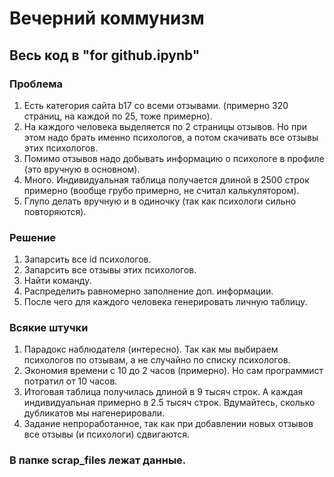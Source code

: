 ﻿# Вечерний коммунизм

## Весь код в "for github.ipynb"

### Проблема
1. Есть категория сайта b17 со всеми отзывами. (примерно 320 страниц, на каждой по 25, тоже примерно).
2. На каждого человека выделяется по 2 страницы отзывов. Но при этом надо брать именно психологов, а потом скачивать все отзывы этих психологов.
3. Помимо отзывов надо добывать информацию о психологе в профиле (это вручную в основном).
4. Много. Индивидуальная таблица получается длиной в 2500 строк примерно (вообще грубо примерно, не считал калькулятором).
5. Глупо делать вручную и в одиночку (так как психологи сильно повторяются).

### Решение
1. Запарсить все id психологов.
2. Запарсить все отзывы этих психологов.
3. Найти команду.
4. Распределить равномерно заполнение доп. информации.
5. После чего для каждого человека генерировать личную таблицу.

### Всякие штучки
1. Парадокс наблюдателя (интересно). Так как мы выбираем психологов по отзывам, а не случайно по списку психологов.
2. Экономия времени с 10 до 2 часов (примерно). Но сам программист потратил от 10 часов.
3. Итоговая таблица получилась длиной в 9 тысяч строк. А каждая индивидуальная примерно в 2.5 тысяч строк. Вдумайтесь, сколько дубликатов мы нагенерировали.
4. Задание непроработанное, так как при добавлении новых отзывов все отзывы (и психологи) сдвигаются.


### В папке scrap_files лежат данные.

